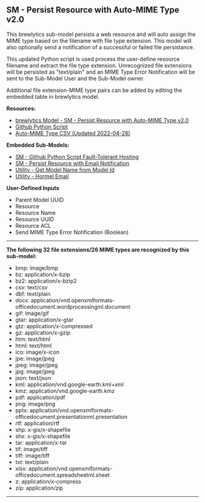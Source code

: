 ## SM - Persist Resource with Auto-MIME Type v2.0

This brewlytics sub-model persists a web resource and will auto assign the MIME type based on the filename with file type extension. This model will also optionally send a notification of a successful or failed file persistance.

This updated Python script is used process the user-define resource filename and extract the file type extension. Unrecognized file extensions will be persisted as "text/plain" and an MIME Type Error Notification will be sent to the Sub-Model User and the Sub-Model owner. 

Additional file extension-MIME type pairs can be added by editing the embedded table in brewlytics model.

**Resources:**
* [brewlytics Model - SM - Persist Resource with Auto-MIME Type v2.0](https://demo.brewlytics.com/app/#/build/21ee0049-1529-4c29-a2f3-61c3973f3b22)
* [Github Python Script](https://github.com/outsideken/brewlytics/blob/main/submodels/Auto-MIME%20Type.py)
* [Auto-MIME Type CSV (Updated 2022-04-28)](https://github.com/outsideken/brewlytics/blob/main/submodels/Auto-MIME%20Types%20(2022-04-28).csv)

**Embedded Sub-Models:**
* [SM - Github Python Script Fault-Tolerant Hosting](https://demo.brewlytics.com/app/#/build/53b3540c-28e5-4028-e9a6-5426e58f6e55)
* [SM - Persist Resource with Email Notification](https://demo.brewlytics.com/app/#/build/858214aa-0574-48e1-be8a-666efe8445b5)
* [Utility - Get Model Name from Model Id](https://demo.brewlytics.com/app/#/build/92b995d5-cd32-4559-be72-d4d07486a843)
* [Utility - Hormel Email](https://demo.brewlytics.com/app/#/build/defa84ef-b27e-44c2-f999-7f6bcfbde164)

**User-Defined Inputs**
* Parent Model UUID
* Resource
* Resource Name
* Resource UUID
* Resource ACL
* Send MIME Type Error Notification (Boolean)

<hr>

**The following 32 file extensions/26 MIME types are recognized by this sub-model:**

* bmp: image/bmp
* bz: application/x-bzip
* bz2: application/x-bzip2
* csv: text/csv
* dbf: text/plain
* docx: application/vnd.openxmlformats-officedocument.wordprocessingml.document
* gif: image/gif
* gtar: application/x-gtar
* gtz: application/x-compressed
* gz: application/x-gzip
* htm: text/html
* html: text/html
* ico: image/x-icon
* jpe: image/jpeg
* jpeg: image/jpeg
* jpg: image/jpeg
* json: text/json
* kml: application/vnd.google-earth.kml+xml
* kmz: application/vnd.google-earth.kmz
* pdf: application/pdf
* png: image/png
* pptx: application/vnd.openxmlformats-officedocument.presentationml.presentation
* rtf: application/rtf
* shp: x-gis/x-shapefile
* shx: x-gis/x-shapefile
* tar: application/x-tar
* tif: image/tiff
* tiff: image/tiff
* txt: text/plain
* xlsx: application/vnd.openxmlformats-officedocument.spreadsheetml.sheet
* z: application/x-compress
* zip: application/zip

<hr>
